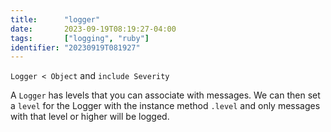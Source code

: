```yaml
---
title:      "logger"
date:       2023-09-19T08:19:27-04:00
tags:       ["logging", "ruby"]
identifier: "20230919T081927"
---
```


`Logger < Object` and `include Severity`

A `Logger` has levels that you can associate with messages. We can
then set a `level` for the Logger with the instance method `.level`
and only messages with that level or higher will be logged.
